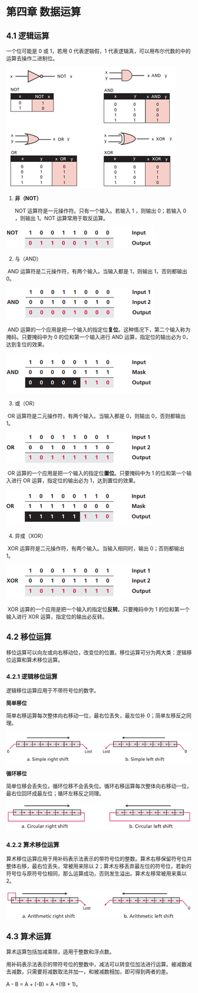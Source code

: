 # 第四章 数据运算

## 4.1 逻辑运算

一个位可能是 0 或 1，若用 0 代表逻辑假，1 代表逻辑真，可以用布尔代数的中的运算去操作二进制位。

![image-20211121212016898](04.数据运算.assets/image-20211121212016898.png)

1. **非（NOT）**

   NOT 运算符是一元操作符。只有一个输入。若输入 1 ，则输出 0；若输入 0 ，则输出 1。NOT 运算常用于取反运算。

![image-20211121212647486](04.数据运算.assets/image-20211121212647486.png)

2. 与（AND）

​    AND 运算符是二元操作符，有两个输入。当输入都是 1，则输出 1，否则都输出 0。

![image-20211121212655564](04.数据运算.assets/image-20211121212655564.png)

​    AND 运算的一个应用是把一个输入的指定位**复位**。这种情况下，第二个输入称为掩码。只要掩码中为 0 的位和第一个输入进行 AND 运算，指定位的输出必为 0，达到复位的效果。

![image-20211121213212797](04.数据运算.assets/image-20211121213212797.png)

3. 或（OR）

​    OR 运算符是二元操作符，有两个输入。当输入都是 0，则输出 0，否则都输出 1。

![image-20211121212702904](04.数据运算.assets/image-20211121212702904.png)

​    OR 运算的一个应用是把一个输入的指定位**置位**。只要掩码中为 1 的位和第一个输入进行 OR 运算，指定位的输出必为 1，达到置位的效果。

![image-20211121213536474](04.数据运算.assets/image-20211121213536474.png)

4. 异或（XOR）

​    XOR 运算符是二元操作符，有两个输入。当输入相同时，输出 0；否则都输出 1。

![image-20211121212710455](04.数据运算.assets/image-20211121212710455.png)

​    XOR 运算的一个应用是把一个输入的指定位**反转**。只要掩码中为 1 的位和第一个输入进行 XOR 运算，指定位的输出必反转。

## 4.2 移位运算

移位运算可以向左或向右移动位，改变位的位置。移位运算可分为两大类：逻辑移位运算和算术移位运算。

### 4.2.1 逻辑移位运算

逻辑移位运算应用于不带符号位的数字。

**简单移位**

简单右移运算每次整体向右移动一位，最右位丢失，最左位补 0；简单左移反之同理。

![image-20211121214537697](04.数据运算.assets/image-20211121214537697.png)

**循环移位**

简单位移会丢失位，循环位移不会丢失位。循环右移运算每次整体向右移动一位，最右位回环成最左位；循环左移反之同理。

![image-20211121214815327](04.数据运算.assets/image-20211121214815327.png)

### 4.2.2 算术移位运算

算术移位运算应用于用补码表示法表示的带符号位的整数。算术右移保留符号位并整体右移，最右位丢失，常被用来除以 2；算术左移丢弃最左位的符号位，若新的符号位与原符号位相同，那么运算成功，否则发生溢出。算术左移常被用来乘以 2。

![image-20211121215303303](04.数据运算.assets/image-20211121215303303.png)

## 4.3 算术运算

算术运算包括加减乘除，适用于整数和浮点数。

用补码表示法表示的带符号位的整数中，减法可以转变位加法进行运算。被减数减去减数，只需要将减数取法并加一，和被减数相加，即可得到两者的差。

A - B = A + (-B) = A +(!B + 1)。